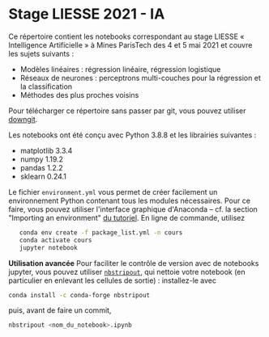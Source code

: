 # Stage LIESSE 2021 - IA

Ce répertoire contient les notebooks correspondant au stage LIESSE « Intelligence Artificielle » à Mines ParisTech des 4 et 5 mai 2021 et couvre les sujets suivants : 

* Modèles linéaires : régression linéaire, régression logistique
* Réseaux de neurones : perceptrons multi-couches pour la régression et la classification 
* Méthodes des plus proches voisins

Pour télécharger ce répertoire sans passer par git, vous pouvez utiliser [downgit](https://downgit.github.io/#/home?url=https://github.com/chagaz/ml-notebooks/tree/master/liesse).

Les notebooks ont été conçu avec Python 3.8.8 et les librairies suivantes :
* matplotlib 3.3.4
* numpy 1.19.2
* pandas 1.2.2
* sklearn 0.24.1

Le fichier `environment.yml` vous permet de créer facilement un environnement Python contenant tous les modules nécessaires. Pour ce faire, vous pouvez utiliser l'interface graphique d'Anaconda – cf. la section "Importing an environment" [du tutoriel](https://docs.anaconda.com/anaconda/navigator/tutorials/manage-environments/).
En ligne de commande, utilisez 
```bash
   conda env create -f package_list.yml -n cours
   conda activate cours
   jupyter notebook
```
__Utilisation avancée__
Pour faciliter le contrôle de version avec de notebooks jupyter, vous pouvez utiliser [`nbstripout`](https://pypi.org/project/nbstripout/), qui nettoie votre notebook (en particulier en enlevant les cellules de sortie) : installez-le avec
```bash
conda install -c conda-forge nbstripout
```
puis, avant de faire un commit,
```bash
nbstripout <nom_du_notebook>.ipynb
```
